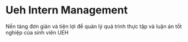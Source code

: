 # Ueh Intern Management
Nền tảng đơn giản và tiện lợi để quản lý quá trình thực tập và luận án tốt nghiệp của sinh viên UEH

